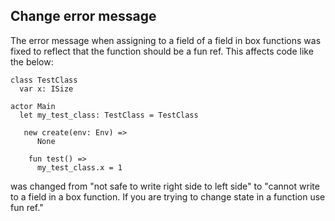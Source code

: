 ## Change error message

The error message when assigning to a field of a field in box functions was fixed to reflect that the function should be a fun ref. This affects code like the below:

```pony
class TestClass
  var x: ISize

actor Main
  let my_test_class: TestClass = TestClass
        
   new create(env: Env) =>
      None 
                
    fun test() =>
      my_test_class.x = 1
```

was changed from "not safe to write right side to left side" to "cannot write to a field in a box function. If you are trying to change state in a function use fun ref."

